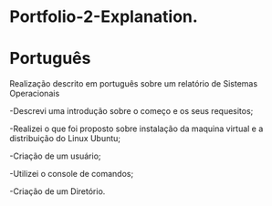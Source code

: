 
# Portfolio-2-Explanation.

# Português

Realização descrito em português sobre um relatório de Sistemas Operacionais

-Descrevi uma introdução sobre o começo e os seus requesitos;

-Realizei o que foi proposto sobre instalação da maquina virtual e a distribuição do Linux Ubuntu;

-Criação de um usuário;

-Utilizei o console de comandos;

-Criação de um Diretório.


